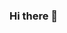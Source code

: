 ### Hi there 👋

<!--
**lilBoPeep3/lilBoPeep3** is a ✨ _special_ ✨ repository because its `README.md` (this file) appears on your GitHub profile.

Here are some ideas to get you started:

- 🔭 I’m currently working on ... FIXING MY FACEBOOK SENSORSHIP
- 🌱 I’m currently learning ... THAT I HAVEN'T A CLUE WHAT TO DO
- 👯 I’m looking to collaborate on ...
- 🤔 I’m looking for help with ...
- 💬 Ask me about ... anything that will help you fix this issue PLEASE!!
- 📫 How to reach me: ... redbearlc@gmail.com
- 😄 Pronouns: ...
- ⚡ Fun fact: ...
-->


